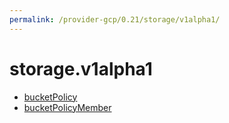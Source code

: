 ```yaml
---
permalink: /provider-gcp/0.21/storage/v1alpha1/
---
```


# storage.v1alpha1



* [bucketPolicy](bucketPolicy.md)
* [bucketPolicyMember](bucketPolicyMember.md)